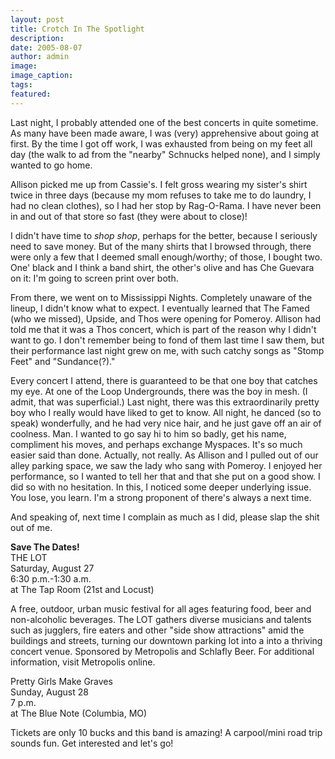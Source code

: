 ```yaml
---
layout: post
title: Crotch In The Spotlight
description:
date: 2005-08-07
author: admin
image:
image_caption:
tags:
featured:
---
```


Last night, I probably attended one of the best concerts in quite sometime. As many have been made aware, I was (very) apprehensive about going at first. By the time I got off work, I was exhausted from being on my feet all day (the walk to ad from the "nearby" Schnucks helped none), and I simply wanted to go home.

Allison picked me up from Cassie's. I felt gross wearing my sister's shirt twice in three days (because my mom refuses to take me to do laundry, I had no clean clothes), so I had her stop by Rag-O-Rama. I have never been in and out of that store so fast (they were about to close)!

I didn't have time to *shop shop*, perhaps for the better, because I seriously need to save money. But of the many shirts that I browsed through, there were only a few that I deemed small enough/worthy; of those, I bought two. One' black and I think a band shirt, the other's olive and has Che Guevara on it: I'm going to screen print over both.

From there, we went on to Mississippi Nights. Completely unaware of the lineup, I didn't know what to expect. I eventually learned that The Famed (who we missed), Upside, and Thos were opening for Pomeroy. Allison had told me that it was a Thos concert, which is part of the reason why I didn't want to go. I don't remember being to fond of them last time I saw them, but their performance last night grew on me, with such catchy songs as "Stomp Feet" and "Sundance(?)."

Every concert I attend, there is guaranteed to be that one boy that catches my eye. At one of the Loop Undergrounds, there was the boy in mesh. (I admit, that was superficial.) Last night, there was this extraordinarily pretty boy who I really would have liked to get to know. All night, he danced (so to speak) wonderfully, and he had very nice hair, and he just gave off an air of coolness. Man. I wanted to go say hi to him so badly, get his name, compliment his moves, and perhaps exchange Myspaces. It's so much easier said than done. Actually, not really. As Allison and I pulled out of our alley parking space, we saw the lady who sang with Pomeroy. I enjoyed her performance, so I wanted to tell her that and that she put on a good show. I did so with no hesitation. In this, I noticed some deeper underlying issue. You lose, you learn. I'm a strong proponent of there's always a next time.

And speaking of, next time I complain as much as I did, please slap the shit out of me.

**Save The Dates!**\
THE LOT\
Saturday, August 27\
6:30 p.m.-1:30 a.m.\
at The Tap Room (21st and Locust)

A free, outdoor, urban music festival for all ages featuring food, beer and non-alcoholic beverages. The LOT gathers diverse musicians and talents such as jugglers, fire eaters and other "side show attractions" amid the buildings and streets, turning our downtown parking lot into a into a thriving concert venue. Sponsored by Metropolis and Schlafly Beer. For additional information, visit Metropolis online.

Pretty Girls Make Graves\
Sunday, August 28\
7 p.m.\
at The Blue Note (Columbia, MO)

Tickets are only 10 bucks and this band is amazing! A carpool/mini road trip sounds fun. Get interested and let's go!
